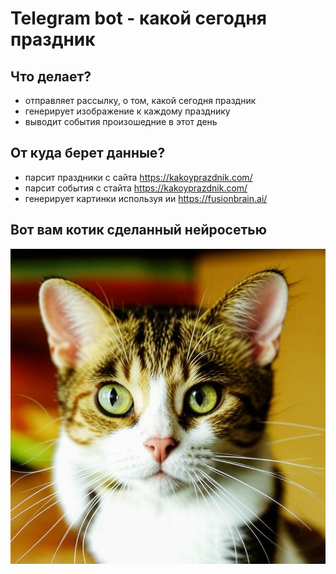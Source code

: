 # Telegram bot - какой сегодня праздник

## Что делает?
- отправляет рассылку, о том, какой сегодня праздник
- генерирует изображение к каждому празднику
- выводит события произошедние в этот день
## От куда берет данные?
- парсит праздники с сайта https://kakoyprazdnik.com/
- парсит события с стайта https://kakoyprazdnik.com/
- генерирует картинки используя ии https://fusionbrain.ai/
## Вот вам котик сделанный нейросетью
  ![plot](./public/my_image.png)
